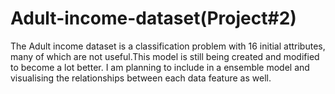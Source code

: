 # Adult-income-dataset(Project#2)
The Adult income dataset is a classification problem with 16 initial attributes, many of which are not useful.This model is still being created and modified to become a lot better. I am planning to include in a ensemble model and visualising the relationships between each data feature as well. 
